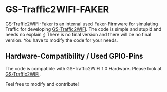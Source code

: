 # GS-Traffic2WIFI-FAKER
GS-Traffic2WIFI-Faker is an internal used Faker-Firmware for simulating Traffic for developing [GS-Traffic2WIFI](https://github.com/gs-avionik-gunnar/GS-Traffic2WIFI). The code is simple and stupid and needs no explain ;)
There is no final version and there will be no final version. You have to modify the code for your needs.


## Hardware-Compatibility / Used GPIO-Pins
The code is compatible with GS-Traffic2WIFI 1.0 Hardware. Please look at [GS-Traffic2WIFI](https://github.com/gs-avionik-gunnar/GS-Traffic2WIFI).

Feel free to modify and contribute! 

